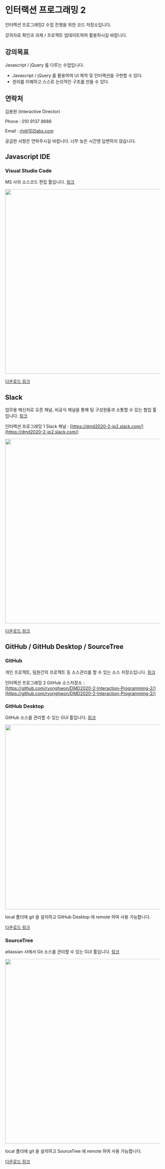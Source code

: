 # 인터랙션 프로그래밍 2

인터랙션 프로그래밍2 수업 진행을 위한 코드 저장소입니다.

강의자료 확인과 과제 / 프로젝트 업데이트하여 활용하시길 바랍니다.


## 강의목표

Javascript / jQuery 를 다루는 수업입니다.

- Javascript / jQuery 를 활용하여 UI 제작 및 인터랙션을 구현할 수 있다.
- 원리를 이해하고 스스로 논리적인 구조를 만들 수 있다.


## 연락처

김용원 (Interactive Director)

Phone : 010 9137 8688

Email : [rh@102labs.com](mailto:rh@102labs.com)

궁금한 사항은 연락주시길 바랍니다.
너무 늦은 시간엔 답변하지 않습니다.


## Javascript IDE

### Visual Studio Code

MS 사의 소스코드 편집 툴입니다. [링크](https://code.visualstudio.com)

<img src="https://code.visualstudio.com/home/home-screenshot-mac-lg-2x.png" width="600">

[다운로드 링크](https://code.visualstudio.com)

## Slack

업무용 메신저로 오픈 채널, 비공식 채널을 통해 팀 구성원들과 소통할 수 있는 협업 툴입니다. [링크](https://slack.com/)

인터랙션 프로그래밍 1 Slack 채널 : [https://dmd2020-2-ip2.slack.com/](https://dmd2020-2-ip2.slack.com/)

<img src="https://a.slack-edge.com/b5ab6/marketing/img/downloads/screenshots/mac_screenshot@2x.png" width="600">

[다운로드 링크](https://slack.com/downloads)


## GitHub / GitHub Desktop / SourceTree

### GitHub

개인 프로젝트, 팀원간의 프로젝트 등 소스관리를 할 수 있는 소스 저장소입니다. [링크](https://github.com/)

인터랙션 프로그래밍 2 GitHub 소스저장소 : [https://github.com/ryonghwon/DMD2020-2-Interaction-Programming-2/](https://github.com/ryonghwon/DMD2020-2-Interaction-Programming-2/)


### GitHub Desktop

GitHub 소스를 관리할 수 있는 GUI 툴입니다. [링크](https://desktop.github.com)

<img src="https://desktop.github.com/images/github-desktop-screenshot-mac.png" width="600">

local 폴더에 git 을 설치하고 GitHub Desktop 에 remote 하여 사용 가능합니다.

[다운로드 링크](https://central.github.com/deployments/desktop/desktop/latest/darwin)


### SourceTree

atlassian 사에서 Git 소스를 관리할 수 있는 GUI 툴입니다. [링크](https://www.sourcetreeapp.com)

<img src="https://www.sourcetreeapp.com/dam/jcr:580c367b-c240-453d-aa18-c7ced44324f9/hero-mac-screenshot.png" width="600">

local 폴더에 git 을 설치하고 SourceTree 에 remote 하여 사용 가능합니다.

[다운로드 링크](https://downloads.atlassian.com/software/sourcetree/SourceTree_2.6.1b.zip?_ga=2.236074755.325546728.1504259188-460571181.1504259188)